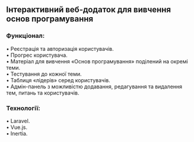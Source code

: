 
## Інтерактивний веб-додаток для вивчення основ програмування

### Функціонал:
• Реєстрація та авторизація користувачів.  
• Прогрес користувача.  
• Матеріал для вивчення «Основ програмування» поділений на окремі теми.  
• Тестування до кожної теми.  
• Таблиця «лідерів» серед користувачів.  
• Адмін-панель з можливістю додавання, редагування та видалення тем, питань та користувачів.


### Технології:
• Laravel.  
• Vue.js.  
• Inertia.



